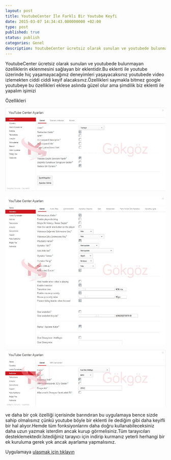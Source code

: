 ```yaml
---
layout: post
title: YoutubeCenter İle Farklı Bir Youtube Keyfi
date: 2015-03-07 14:34:43.000000000 +02:00
type: post
published: true
status: publish
categories: Genel
description: YoutubeCenter ücretsiz olarak sunulan ve youtubede bulunmayan özelliklerin eklenmesini sağlayan bir eklentidir.Bu eklenti ile youtube üzerinde
---
```


YoutubeCenter ücretsiz olarak sunulan ve youtubede bulunmayan özelliklerin eklenmesini sağlayan bir eklentidir.Bu eklenti ile youtube üzerinde hiç yaşamayacağınız deneyimleri yaşayacaksınız youtubede video izlemekten ciddi ciddi keyif alacaksınız.Özellikleri saymakla bitmez google youtubeye bu özellikleri eklese aslında güzel olur ama şimdilik biz eklenti ile yapalım işimizi

Özellikleri

![youtubecentergorsel1](/assets/youtubecentergorsel1.jpg)

![youtubecentergorsel2](/assets/youtubecentergorsel2-e1425409466640.jpg)

![youtubecentergorsel3](/assets/youtubecentergorsel3.jpg)

ve daha bir çok özelliği içerisinde barındıran bu uygulamaya bence sizde sahip olmalısınız çünkü youtube böyle bir eklenti ile dediğim gibi daha keyifli bir hal alıyor.Hemde tüm fonksiyonlarını daha doğru kullanabileceksiniz daha uzun yazmak isterdim ancak kurup görmelisiniz.Tüm tarayıcıları desteklemektedir.İstediğiniz tarayıcı için indirip kurmanız yeterli herhangi bir ek kuruluma gerek yok ancak ayarlama yapmalısınız.

Uygulamaya [ulaşmak için tıklayın](https://github.com/YePpHa/YouTubeCenter/wiki/Developer-Version)

